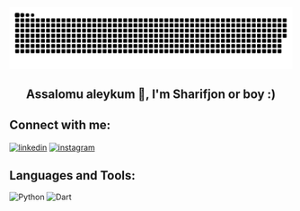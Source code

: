 <div>
  <img src="https://github.com/omadli/omadli/raw/master/output/github-contribution-grid-snake.svg" alt="snake"></center>
</div>

<h2 align="center">Assalomu aleykum 👋, I'm Sharifjon or boy :)</h2>


## Connect with me:
<p align="left">
  <a href="https://linkedin.com/in/your-profile" target="blank"><img align="center" src="https://img.icons8.com/color/48/000000/linkedin.png" alt="linkedin" /></a>
  <a href="https://instagram.com/your-profile" target="blank"><img align="center" src="https://img.icons8.com/color/48/000000/instagram-new.png" alt="instagram" /></a>
  
</p>

## Languages and Tools:
<p align="left">
  <img src="https://img.icons8.com/color/48/000000/python.png" alt="Python" />
  <img src="[https://img.icons8.com/color/48/000000/python.png](https://media.licdn.com/dms/image/D5612AQFxZkaKGkQ_PQ/article-cover_image-shrink_720_1280/0/1718599392441?e=2147483647&v=beta&t=c8KrhrSLR-AtsnOnTzEmbUN7fRartpqqMM5zxa-IJyM)" alt="Dart" />
</p>

